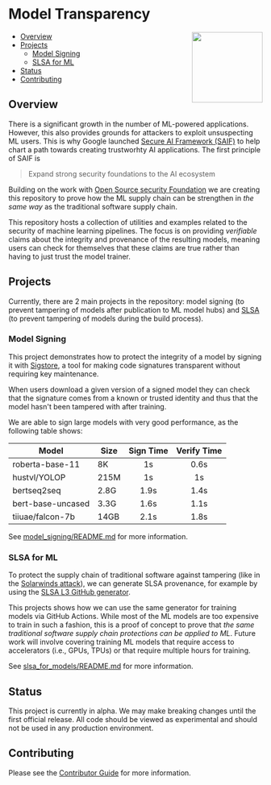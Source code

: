 # Model Transparency

<img align="right" src="https://slsa.dev/images/logo-mono.svg" width="140" height="140">

<!-- markdown-toc --bullets="-" -i README.md -->

<!-- toc -->

- [Overview](#overview)
- [Projects](#projects)
  - [Model Signing](#model-signing)
  - [SLSA for ML](#slsa-for-ml)
- [Status](#status)
- [Contributing](#contributing)

<!-- tocstop -->

## Overview

There is a significant growth in the number of ML-powered applications. However,
this also provides grounds for attackers to exploit unsuspecting ML users. This
is why Google launched [Secure AI Framework (SAIF)][saif] to help chart a path
towards creating trustworhty AI applications. The first principle of SAIF is

> Expand strong security foundations to the AI ecosystem

Building on the work with [Open Source security Foundation][openssf] we are
creating this repository to prove how the ML supply chain can be strengthen in
_the same way_ as the traditional software supply chain.

This repository hosts a collection of utilities and examples related to the
security of machine learning pipelines. The focus is on providing *verifiable*
claims about the integrity and provenance of the resulting models, meaning users
can check for themselves that these claims are true rather than having to just
trust the model trainer.

## Projects

Currently, there are 2 main projects in the repository: model signing (to
prevent tampering of models after publication to ML model hubs) and
[SLSA](https://slsa.dev/) (to prevent tampering of models during the build
process).

### Model Signing

This project demonstrates how to protect the integrity of a model by signing it
with [Sigstore](https://www.sigstore.dev/), a tool for making code signatures
transparent without requiring key maintenance.

When users download a given version of a signed model they can check that the
signature comes from a known or trusted identity and thus that the model hasn't
been tampered with after training.

We are able to sign large models with very good performance, as the following
table shows:

| Model              | Size  |  Sign Time | Verify Time |
|--------------------|-------|:----------:|:-----------:|
| roberta-base-11    | 8K    | 1s         | 0.6s        |
| hustvl/YOLOP       | 215M  | 1s         | 1s          |
| bertseq2seq        | 2.8G  | 1.9s       | 1.4s        |
| bert-base-uncased  | 3.3G  | 1.6s       | 1.1s        |
| tiiuae/falcon-7b   | 14GB  | 2.1s       | 1.8s        |

See [model_signing/README.md](model_signing/README.md) for more information.

### SLSA for ML

To protect the supply chain of traditional software against tampering (like in
the [Solarwinds attack][solarwinds]), we can generate SLSA provenance, for
example by using the [SLSA L3 GitHub generator][slsa-generator].

This projects shows how we can use the same generator for training models via
GitHub Actions. While most of the ML models are too expensive to train in such a
fashion, this is a proof of concept to prove that _the same traditional software
supply chain protections can be applied to ML_. Future work will involve
covering training ML models that require access to accelerators (i.e., GPUs,
TPUs) or that require multiple hours for training.

See [slsa_for_models/README.md](slsa_for_models/README.md) for more information.

## Status

This project is currently in alpha. We may make breaking changes until the first
official release. All code should be viewed as experimental and should not be
used in any production environment.

## Contributing

Please see the [Contributor Guide](CONTRIBUTING.md) for more information.

[saif]: https://blog.google/technology/safety-security/introducing-googles-secure-ai-framework/
[openssf]: https://openssf.org/
[slsa-generator]: https://github.com/slsa-framework/slsa-github-generator
[solarwinds]: https://www.techtarget.com/whatis/feature/SolarWinds-hack-explained-Everything-you-need-to-know
